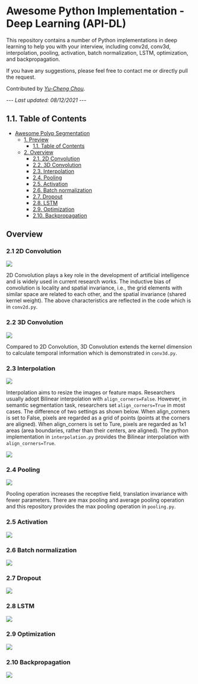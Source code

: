 # <span id="API-DL"> Awesome Python Implementation - Deep Learning (API-DL)</span>

This repository contains a number of Python implementations in deep learning to help you with your interview, including conv2d, conv3d, interpolation, pooling, activation, batch normalization, LSTM, optimization, and backpropagation. 

If you have any suggestions, please feel free to contact me or directly pull the request. 


Contributed by *[Yu-Cheng Chou](johnson111788@gmail.com)*.

--- *Last updated: 08/12/2021* --- 

## <span id="1.1._Table_of_Contents"> 1.1. Table of Contents</span>

- [Awesome Polyp Segmentation](#API-DL)
  - [1. Preview](#1._Preview)
    - [1.1. Table of Contents](#1.1._Table_of_Contents)
  - [2. Overview](#2._Overview)
    - [2.1. 2D Convolution](#2.1_conv2d)
    - [2.2. 3D Convolution](#2.2_conv3d)
    - [2.3. Interpolation](#2.3_interpolation)
    - [2.4. Pooling](#2.4_pooling)
    - [2.5. Activation](#2.5_activation)
    - [2.6. Batch normalization](#2.6_Batchnorm)
    - [2.7. Dropout](#2.7_dropout)
    - [2.8. LSTM](#2.8_LSTM)
    - [2.9. Optimization](#2.9_Optimization)
    - [2.10. Backpropagation](#2.10_backpropagation)
    
    
## Overview

### <span id="2.1_conv2d"> 2.1 2D Convolution </span>

![](assest/conv2d.gif)

2D Convolution plays a key role in the development of artificial intelligence and is widely used in current research works. The inductive bias of convolution is locality and spatial invariance, i.e., the grid elements with similar space are related to each other, and the spatial invariance (shared kernel weight). The above characteristics are reflected in the code which is in `conv2d.py`.

### <span id="2.2_conv3d"> 2.2 3D Convolution </span>

![](assest/conv3d.gif)

Compared to 2D Convolution, 3D Convolution extends the kernel dimension to calculate temporal information which is demonstrated in `conv3d.py`.

### <span id="2.3_interpolation"> 2.3 Interpolation </span>

![](assest/interpolation.png)

Interpolation aims to resize the images or feature maps. Researchers usually adopt Bilinear interpolation with `align_corners=False`. However, in semantic segmentation task, researchers set `align_corners=True`  in most cases. The difference of two settings as shown below. When align_corners is set to False, pixels are regarded as a grid of points (points at the corners are aligned). When align_corners is set to Ture, pixels are regarded as 1x1 areas (area boundaries, rather than their centers, are aligned). The python implementation in  `interpolation.py` provides the Bilinear interpolation with `align_corners=True`.

![](assest/align_corners.png) 

### <span id="2.4_pooling"> 2.4 Pooling </span>

![](assest/maxpool.gif)

Pooling operation increases the receptive field, translation invariance with fewer parameters. There are max pooling and average pooling operation and this repository provides the max pooling operation in `pooling.py`.

### <span id="2.5_activation"> 2.5 Activation </span>

![](assest/activation.gif)

### <span id="2.6_batchnorm"> 2.6 Batch normalization </span>

![](assest/batchnorm.png)

### <span id="2.7_Dropout"> 2.7 Dropout </span>

![](assest/dropout.png)

### <span id="2.8_LSTM"> 2.8 LSTM </span>

![](assest/lstm.png)

### <span id="2.9_Optimization"> 2.9 Optimization </span>

![](assest/optimization.jpg)

### <span id="2.10_backpropagation"> 2.10 Backpropagation </span>

![](assest/backpropagation.gif)





